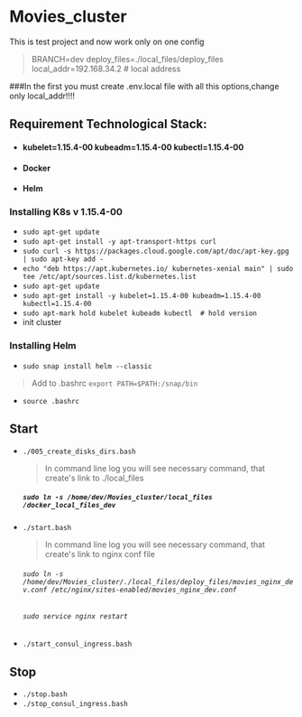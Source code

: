 # Movies_cluster

This is test project and now work only on one config
>BRANCH=dev
>deploy_files=./local_files/deploy_files
>local_addr=192.168.34.2 # local address

###In the first you must create .env.local file with all this options,change only local_addr!!!!

## Requirement Technological Stack:
 * ####  kubelet=1.15.4-00 kubeadm=1.15.4-00 kubectl=1.15.4-00
 * ####  Docker
 * ####  Helm

### Installing K8s v 1.15.4-00
 * ``sudo apt-get update ``
 * ``sudo apt-get install -y apt-transport-https curl``
 * ``sudo curl -s https://packages.cloud.google.com/apt/doc/apt-key.gpg | sudo apt-key add - ``
 * ``echo "deb https://apt.kubernetes.io/ kubernetes-xenial main" | sudo tee /etc/apt/sources.list.d/kubernetes.list``
 * ``sudo apt-get update``
 * ``sudo apt-get install -y kubelet=1.15.4-00 kubeadm=1.15.4-00 kubectl=1.15.4-00``
 * ``sudo apt-mark hold kubelet kubeadm kubectl  # hold version``
 * init cluster

### Installing Helm
 * ``sudo snap install helm --classic``
 > Add to .bashrc ``export PATH=$PATH:/snap/bin``
 * ``source .bashrc``

## Start
 * ``./005_create_disks_dirs.bash``
   > In command line log you will see necessary command, that create's link to ./local_files
     ##### `sudo ln -s /home/dev/Movies_cluster/local_files /docker_local_files_dev`

 * ``./start.bash``
   > In command line log you will see necessary command, that create's link to nginx conf file
   ###### ``sudo ln -s /home/dev/Movies_cluster/./local_files/deploy_files/movies_nginx_dev.conf /etc/nginx/sites-enabled/movies_nginx_dev.conf ``
   ###### ``sudo service nginx restart``
 * ``./start_consul_ingress.bash``

## Stop
 * ``./stop.bash``
 * ``./stop_consul_ingress.bash``
